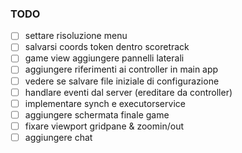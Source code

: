 ### TODO

 - [ ] settare risoluzione menu
 - [ ] salvarsi coords token dentro scoretrack
 - [ ] game view aggiungere pannelli laterali
 - [ ] aggiungere riferimenti ai controller in main app
 - [ ] vedere se salvare file iniziale di configurazione
 - [ ] handlare eventi dal server (ereditare da controller)
 - [ ] implementare synch e executorservice
 - [ ] aggiungere schermata finale game 
 - [ ] fixare viewport gridpane & zoomin/out
 - [ ] aggiungere chat 
